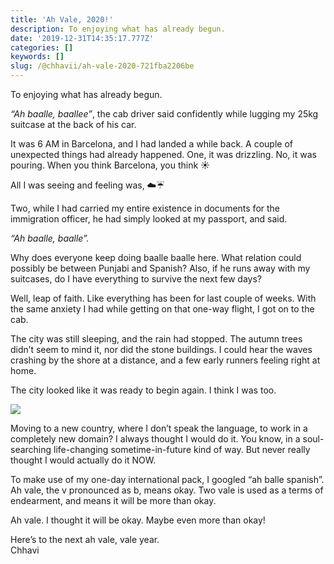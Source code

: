 ```yaml
---
title: 'Ah Vale, 2020!'
description: To enjoying what has already begun.
date: '2019-12-31T14:35:17.777Z'
categories: []
keywords: []
slug: /@chhavii/ah-vale-2020-721fba2206be
---
```


To enjoying what has already begun.

_“Ah baalle, baallee”_, the cab driver said confidently while lugging my 25kg suitcase at the back of his car.

It was 6 AM in Barcelona, and I had landed a while back. A couple of unexpected things had already happened. One, it was drizzling. No, it was pouring. When you think Barcelona, you think ☀️

All I was seeing and feeling was, ☁️☔️

Two, while I had carried my entire existence in documents for the immigration officer, he had simply looked at my passport, and said.

_“Ah baalle, baalle”._

Why does everyone keep doing baalle baalle here. What relation could possibly be between Punjabi and Spanish? Also, if he runs away with my suitcases, do I have everything to survive the next few days?

Well, leap of faith. Like everything has been for last couple of weeks. With the same anxiety I had while getting on that one-way flight, I got on to the cab.

The city was still sleeping, and the rain had stopped. The autumn trees didn’t seem to mind it, nor did the stone buildings. I could hear the waves crashing by the shore at a distance, and a few early runners feeling right at home.

The city looked like it was ready to begin again. I think I was too.

![](https://cdn-images-1.medium.com/max/800/1*WCfW1iAhFhUCsVJPcGCOfw.jpeg)

Moving to a new country, where I don’t speak the language, to work in a completely new domain? I always thought I would do it. You know, in a soul-searching life-changing sometime-in-future kind of way. But never really thought I would actually do it NOW.

To make use of my one-day international pack, I googled “ah balle spanish”. Ah vale, the v pronounced as b, means okay. Two vale is used as a terms of endearment, and means it will be more than okay.

Ah vale. I thought it will be okay. Maybe even more than okay!

Here’s to the next ah vale, vale year.   
Chhavi